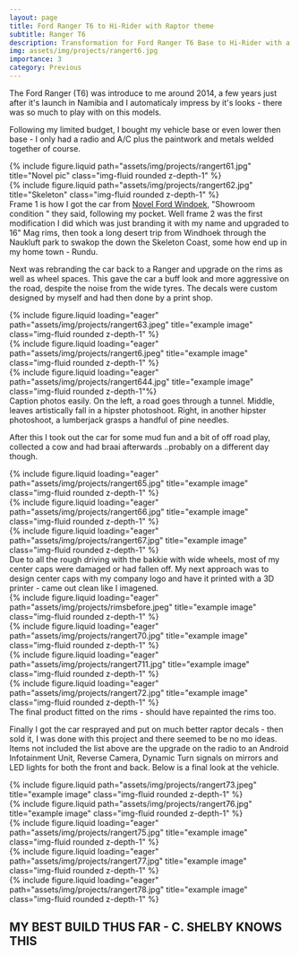 ```yaml
---
layout: page
title: Ford Ranger T6 to Hi-Rider with Raptor theme
subtitle: Ranger T6
description: Transformation for Ford Ranger T6 Base to Hi-Rider with a Raptor theme. Spent alot of time and resources on this project, and the results were amazing. 
img: assets/img/projects/rangert6.jpg
importance: 3
category: Previous
---
```


The Ford Ranger (T6) was introduce to me around 2014, a few years just after it's launch in Namibia and I automaticaly impress by it's looks - there was so much to play with on this models.

Following my limited budget, I bought my vehicle base or even lower then base - I only had a radio and A/C plus the paintwork and metals welded together  of course. 
<div class="row justify-content-sm-center">
    <div class="col-sm-6 mt-3 mt-md-0">
        {% include figure.liquid path="assets/img/projects/rangert61.jpg" title="Novel pic" class="img-fluid rounded z-depth-1" %}
    </div>
    <div class="col-sm-6 mt-3 mt-md-0">
        {% include figure.liquid path="assets/img/projects/rangert62.jpg" title="Skeleton" class="img-fluid rounded z-depth-1" %}
    </div>
</div>
<div class="caption">
   Frame 1 is how I got the car from <a href="https://facebook.com/https://www.facebook.com/NovelFordWindhoek1?mibextid=LQQJ4d" title="Facebook">Novel Ford Windoek</a>, "Showroom condition " they said, following my pocket. Well frame 2 was the first modification I did which was just branding it with my name and upgraded to 16" Mag rims, then took a long desert trip from Windhoek through the Naukluft park to swakop the down the Skeleton Coast, some how end up in my home town - Rundu.
</div>

Next was rebranding the car back to a Ranger and upgrade on the rims as well as wheel spaces. This gave the car a buff look and more aggressive on the road, despite the noise from the wide tyres. The decals were custom designed by myself and had then done by a print shop.
<div class="row">
    <div class="col-sm-5">
        <div class="row-sm mt-3 mt-md-0">
            {% include figure.liquid loading="eager" path="assets/img/projects/rangert63.jpeg" title="example image" class="img-fluid rounded z-depth-1" %}
        </div>
        <div class="row-sm mt-3 mt-md-0">
            {% include figure.liquid loading="eager" path="assets/img/projects/rangert6.jpeg" title="example image" class="img-fluid rounded z-depth-1" %}
        </div>
    </div>
    <div class="col-sm-7 mt-3 mt-md-0">
            {% include figure.liquid loading="eager" path="assets/img/projects/rangert644.jpg" title="example image" class="img-fluid rounded z-depth-1"%}
    </div>
</div>

<div class="caption">
    Caption photos easily. On the left, a road goes through a tunnel. Middle, leaves artistically fall in a hipster photoshoot. Right, in another hipster photoshoot, a lumberjack grasps a handful of pine needles.
</div>

After this I took out the car for some mud fun and a bit of off road play, collected a cow and had braai afterwards ..probably on a different day though.
<div class="row">
    <div class="col-sm mt-3 mt-md-0">
        {% include figure.liquid loading="eager" path="assets/img/projects/rangert65.jpg" title="example image" class="img-fluid rounded z-depth-1" %}
    </div>
    <div class="col-sm mt-3 mt-md-0">
        {% include figure.liquid loading="eager" path="assets/img/projects/rangert66.jpg" title="example image" class="img-fluid rounded z-depth-1" %}
    </div>
    <div class="col-sm mt-3 mt-md-0">
        {% include figure.liquid loading="eager" path="assets/img/projects/rangert67.jpg" title="example image" class="img-fluid rounded z-depth-1" %}
    </div>
</div>
Due to all the rough driving with the bakkie with wide wheels, most of my center caps were damaged or had fallen off. My next approach was to design center caps with my company logo and have it printed with a 3D printer - came out clean like I imagened. 
<div class="row">
    <div class="col-sm mt-3 mt-md-0">
        {% include figure.liquid loading="eager" path="assets/img/projects/rimsbefore.jpeg" title="example image" class="img-fluid rounded z-depth-1" %}
    </div>
    <div class="col-sm mt-3 mt-md-0">
        {% include figure.liquid loading="eager" path="assets/img/projects/rangert70.jpg" title="example image" class="img-fluid rounded z-depth-1" %}
    </div>
    <div class="col-sm mt-3 mt-md-0">
        {% include figure.liquid loading="eager" path="assets/img/projects/rangert711.jpg" title="example image" class="img-fluid rounded z-depth-1" %}
    </div>
</div>
<div class="row">
    <div class="col-sm mt-3 mt-md-0">
        {% include figure.liquid loading="eager" path="assets/img/projects/rangert72.jpg" title="example image" class="img-fluid rounded z-depth-1" %}
    </div>
</div>
<div class="caption">
    The final product fitted on the rims - should have repainted the rims too.
</div>

Finally I got the car resprayed and put on much better raptor decals - then sold it, I was done with this project and there seemed to be no mo ideas. Items not included the list above are the upgrade on the radio to an Android Infotainment Unit, Reverse Camera, Dynamic Turn signals on mirrors and LED lights for both the front and back. Below is a final look at the vehicle.

<div class="row justify-content-sm-center">
    <div class="col-sm-8 mt-3 mt-md-0">
        {% include figure.liquid path="assets/img/projects/rangert73.jpeg" title="example image" class="img-fluid rounded z-depth-1" %}
    </div>
    <div class="col-sm-4 mt-3 mt-md-0">
        {% include figure.liquid path="assets/img/projects/rangert76.jpg" title="example image" class="img-fluid rounded z-depth-1" %}
    </div>
</div>

<div class="row">
    <div class="col-sm mt-3 mt-md-0">
        {% include figure.liquid loading="eager" path="assets/img/projects/rangert75.jpg" title="example image" class="img-fluid rounded z-depth-1" %}
    </div>
    <div class="col-sm mt-3 mt-md-0">
        {% include figure.liquid loading="eager" path="assets/img/projects/rangert77.jpg" title="example image" class="img-fluid rounded z-depth-1" %}
    </div>
    <div class="col-sm mt-3 mt-md-0">
        {% include figure.liquid loading="eager" path="assets/img/projects/rangert78.jpg" title="example image" class="img-fluid rounded z-depth-1" %}
    </div>
</div>
<h2 class="fw-bold">MY BEST BUILD THUS FAR - C. SHELBY KNOWS THIS</h2>